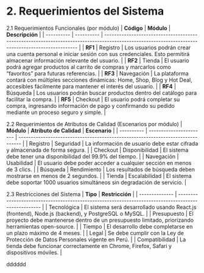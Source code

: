 # 2. Requerimientos del Sistema



 2.1 Requerimientos Funcionales (por módulo)
| **Código** | **Módulo** | **Descripción**                                                                                                                                   |
| ---------- | ---------- | ------------------------------------------------------------------------------------------------------------------------------------------------- |
| **RF1**    | Registro   | Los usuarios podrán crear una cuenta personal e iniciar sesión con sus credenciales. Esto permitirá almacenar información relevante del usuario.  |
| **RF2**    | Tienda     | El usuario podrá agregar productos al carrito de compras y marcarlos como “favoritos” para futuras referencias.                                   |
| **RF3**    | Navegación | La plataforma contará con múltiples secciones dinámicas: Home, Shop, Blog y Hot Deal, accesibles fácilmente para mantener el interés del usuario. |
| **RF4**    | Búsqueda   | Los usuarios podrán buscar productos dentro del catálogo para facilitar la compra.                                                                |
| **RF5**    | Checkout   | El usuario podrá completar su compra, ingresando información de pago y confirmando su pedido mediante un proceso seguro y simple.                 |


 2.2 Requerimientos de Atributos de Calidad (Escenarios por módulo)
| **Módulo** | **Atributo de Calidad** | **Escenario**                                                                   |
| ---------- | ----------------------- | ------------------------------------------------------------------------------- |
| Registro   | Seguridad               | La información de usuario debe estar cifrada y almacenada de forma segura.      |
| Checkout   | Disponibilidad          | El sistema debe tener una disponibilidad del 99.9% del tiempo.                  |
| Navegación | Usabilidad              | El usuario debe poder acceder a cualquier sección en menos de 3 clics.          |
| Búsqueda   | Rendimiento             | Los resultados de búsqueda deben mostrarse en menos de 2 segundos.              |
| Tienda     | Escalabilidad           | El sistema debe soportar 1000 usuarios simultáneos sin degradación de servicio. |


2.3 Restricciones del Sistema
| **Tipo**       | **Restricción**                                                                                      |
| -------------- | ---------------------------------------------------------------------------------------------------- |
| Tecnológica    | El sistema será desarrollado usando React.js (frontend), Node.js (backend), y PostgreSQL o MySQL.    |
| Presupuesto    | El proyecto debe mantenerse dentro de un presupuesto limitado, priorizando herramientas open-source. |
| Tiempo         | El desarrollo debe completarse en un plazo máximo de 4 meses.                                        |
| Legal          | Se debe cumplir con la Ley de Protección de Datos Personales vigente en Perú.                        |
| Compatibilidad | La tienda debe funcionar correctamente en Chrome, Firefox, Safari y dispositivos móviles.            |


dddddd
